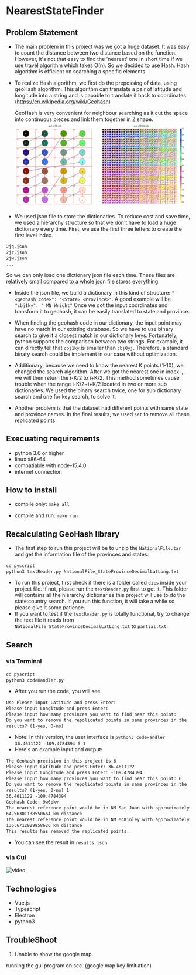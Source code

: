 # NearestStateFinder

## Problem Statement
- The main problem in this project was we got a huge dataset. It was easy to count the distance between two distance based on the function. However, it's not that easy to find the 'nearest' one in short time if we use travel algorithm which takes O(n). So we decided to use Hash. Hash algorithm is efficient on searching a specific elements.

- To realize Hash algorithm, we first do the prepossing of data, using geoHash algorithm. This algorithm can translate a pair of latitude and longitude into a string and is capable to translate it back to coordinates. (https://en.wikipedia.org/wiki/Geohash)

  GeoHash is very convenient for neighbour searching as it cut the space into continuous pieces and link them together in Z shape.
![picture](./readme_resources/Geohash-OddEvenDigits.png)


- We used json file to store the dictionaries. To reduce cost and save time, we used a hierarchy structure so that we don't have to load a huge dictionary every time. First, we use the first three letters to create the first level index. 
```
2jq.json
2jr.json
2jw.json
...
```
  So we can only load one dictionary json file each time. These files are relatively small compared to a whole json file stores everything.
  
- Inside the json file, we build a dictionary in this kind of structure: ```"<geohash code>": "<State> <Province>"```. A good example will be ```"cbj1ky": " MN Wright"``` Once we got the input coordinates and transform it to geohash, it can be easily translated to state and province.

- When finding the geohash code in our dictionary, the input point may have no match in our existing database. So we have to use binary search to give it a closest match in our dictionary keys. Fortunately, python supports the comparison between two strings. For example, it can directly tell that ```cbj1ky``` is smaller than ```cbj0yj```. Therefore, a standard binary search could be implement in our case without optimization.

- Additionary, because we need to know the nearest K points (1-10), we changed the search algorithm. After we got the nearest one in index i, we will then return the i-K/2 to i+K/2. This method sometimes cause trouble when the range i-K/2~i+K/2 located in two or more sub dictionaries. We used the binary search twice, one for sub dictionary search and one for key search, to solve it.

- Another problem is that the dataset had different points with same state and province names. In the final results, we used ```set``` to remove all these replicated points.

## Execuating requirements
* python 3.6 or higher
* linux x86-64
* compatiable with node-15.4.0
* internet connection
## How to install

* compile only:
```make all```

* compile and run:
```make run```

## Recalculating GeoHash library
- The first step to run this project will be to unzip the ```NationalFile.tar``` and get the information file of the provinces and states. 
``` 
cd pyscript
python3 textReader.py NationalFile_StateProvinceDecimalLatLong.txt
```

- To run this project, first check if there is a folder called  ```dics``` inside your project file. If not, please run the ```textReader.py``` first to get it. This folder will contains all the hierarchy dictionaries this project will use to do the state:country search. If you run this function, it will take a while so please give it some patience.
- If you want to test if the ```textReader.py``` is totally functional, try to change the text file it reads from ```NationalFile_StateProvinceDecimalLatLong.txt``` to ```partial.txt```.


## Search
### via Terminal
```
cd pyscript
python3 codeHandler.py
```
- After you run the code, you will see
```
Use Please input Latitude and press Enter:
Please input Longitude and press Enter:
Please input how many provinces you want to find near this point:
Do you want to remove the repolicated points in same provinces in the results? (1-yes, 0-no)
```

- Note: In this version, the user interface is ```python3 codeHandler 36.4611122 -109.4784394 6 1```
- Here's an example input and output:
```
The Geohash precision in this project is 6
Please input Latitude and press Enter: 36.4611122
Please input Longitude and press Enter: -109.4784394
Please input how many provinces you want to find near this point: 6
Do you want to remove the repolicated points in same provinces in the results? (1-yes, 0-no) 1
36.4611122 -109.4784394
GeoHash Code: 9w6pkv
The nearest reference point would be in NM San Juan with approximately 64.56301138550664 km distance
The nearest reference point would be in NM McKinley with approximately 136.6712929858626 km distance
This results has removed the replicated points.
```
- You can see the result in ```results.json```

### via Gui
![video](./readme_resources/screenshot.gif)

## Technologies
* Vue.js
* Typescript
* Electron
* python3
## TroubleShoot
1. Unable to show the google map.

running the gui program on scc. (google map key limitiation)

